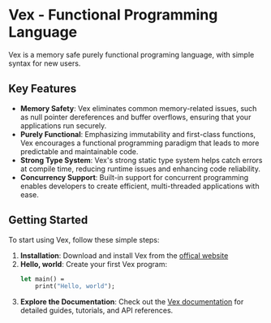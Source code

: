 # Vex - Functional Programming Language
Vex is a memory safe purely functional programing language, with simple syntax for new users.

## Key Features
- **Memory Safety**: Vex eliminates common memory-related issues, such as null pointer dereferences and buffer overflows, ensuring that your applications run securely.
- **Purely Functional**: Emphasizing immutability and first-class functions, Vex encourages a functional programming paradigm that leads to more predictable and maintainable code.
- **Strong Type System**: Vex's strong static type system helps catch errors at compile time, reducing runtime issues and enhancing code reliability.
- **Concurrency Support**: Built-in support for concurrent programming enables developers to create efficient, multi-threaded applications with ease.

## Getting Started
To start using Vex, follow these simple steps:
1. **Installation**: Download and install Vex from the [offical website](#)
2. **Hello, world**: Create your first Vex program:
    ```ocaml
    let main() =
        print("Hello, world");
    ```
3. **Explore the Documentation**: Check out the [Vex documentation](#) for detailed guides, tutorials, and API references.